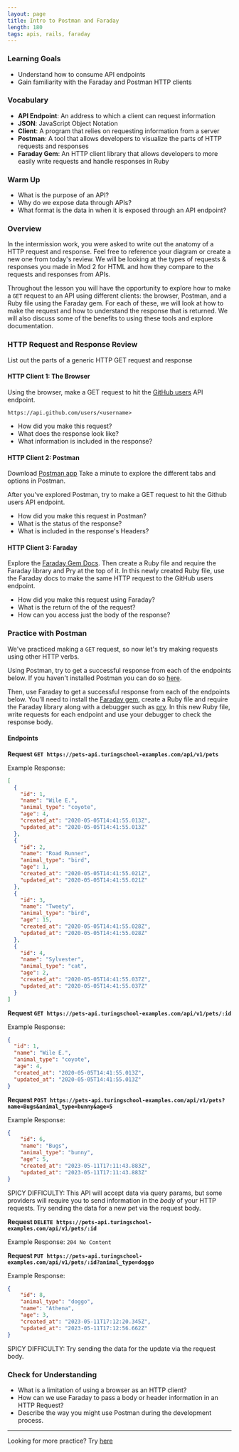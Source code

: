 ```yaml
---
layout: page
title: Intro to Postman and Faraday
length: 180
tags: apis, rails, faraday
---
```


### Learning Goals

- Understand how to consume API endpoints
- Gain familiarity with the Faraday and Postman HTTP clients

### Vocabulary

* __API Endpoint__: An address to which a client can request information
* __JSON__: JavaScript Object Notation
* __Client__: A program that relies on requesting information from a server
* __Postman__: A tool that allows developers to visualize the parts of HTTP requests and responses
* __Faraday Gem__: An HTTP client library that allows developers to more easily write requests and handle responses in Ruby

### Warm Up

* What is the purpose of an API?
* Why do we expose data through APIs?
* What format is the data in when it is exposed through an API endpoint?

### Overview

In the intermission work, you were asked to write out the anatomy of a HTTP request and response. Feel free to reference your diagram or create a new one from today's review. We will be looking at the types of requests & responses you made in Mod 2 for HTML and how they compare to the requests and responses from APIs.

Throughout the lesson you will have the opportunity to explore how to make a `GET` request to an API using different clients: the browser, Postman, and a Ruby file using the Faraday gem. For each of these, we will look at how to make the request and how to understand the response that is returned. We will also discuss some of the benefits to using these tools and explore documentation.

### HTTP Request and Response Review

List out the parts of a generic HTTP GET request and response

#### HTTP Client 1: The Browser

Using the browser, make a GET request to hit the [GitHub users](https://developer.github.com/v3/users/#get-a-single-user) API endpoint.

`https://api.github.com/users/<username>`


* How did you make this request?
* What does the response look like?
* What information is included in the response?


#### HTTP Client 2: Postman

Download [Postman app](https://www.postman.com/downloads/) Take a minute to explore the different tabs and options in Postman.

After you've explored Postman, try to make a GET request to hit the Github users API endpoint.

* How did you make this request in Postman?
* What is the status of the response?
* What is included in the response's Headers?


#### HTTP Client 3: Faraday

Explore the [Faraday Gem Docs](https://lostisland.github.io/faraday/). Then create a Ruby file and require the Faraday library and Pry at the top of it. In this newly created Ruby file, use the Faraday docs to make the same HTTP request to the GitHub users endpoint.

* How did you make this request using Faraday?
* What is the return of the of the request?
* How can you access just the body of the response?

### Practice with Postman

We've practiced making a `GET` request, so now let's try making requests using other HTTP verbs.

Using Postman, try to get a successful response from each of the endpoints below. If you haven't installed Postman you can do so [here](https://www.postman.com/product/api-client/). 

Then, use Faraday to get a successful response from each of the endpoints below. You'll need to install the [Faraday gem](https://github.com/lostisland/faraday), create a Ruby file and require the Faraday library along with a debugger such as [pry](https://github.com/pry/pry). In this new Ruby file, write requests for each endpoint and use your debugger to check the response body.

#### Endpoints

__Request `GET https://pets-api.turingschool-examples.com/api/v1/pets`__

Example Response:
```json
[
  {
    "id": 1,
    "name": "Wile E.",
    "animal_type": "coyote",
    "age": 4,
    "created_at": "2020-05-05T14:41:55.013Z",
    "updated_at": "2020-05-05T14:41:55.013Z"
  },
  {
    "id": 2,
    "name": "Road Runner",
    "animal_type": "bird",
    "age": 1,
    "created_at": "2020-05-05T14:41:55.021Z",
    "updated_at": "2020-05-05T14:41:55.021Z"
  },
  {
    "id": 3,
    "name": "Tweety",
    "animal_type": "bird",
    "age": 15,
    "created_at": "2020-05-05T14:41:55.028Z",
    "updated_at": "2020-05-05T14:41:55.028Z"
  },
  {
    "id": 4,
    "name": "Sylvester",
    "animal_type": "cat",
    "age": 2,
    "created_at": "2020-05-05T14:41:55.037Z",
    "updated_at": "2020-05-05T14:41:55.037Z"
  }
]
```

__Request `GET https://pets-api.turingschool-examples.com/api/v1/pets/:id`__

Example Response: 
```json
{
  "id": 1,
  "name": "Wile E.",
  "animal_type": "coyote",
  "age": 4,
  "created_at": "2020-05-05T14:41:55.013Z",
  "updated_at": "2020-05-05T14:41:55.013Z"
}
```

__Request `POST https://pets-api.turingschool-examples.com/api/v1/pets?name=Bugs&animal_type=bunny&age=5`__

Example Response:
```json
{
    "id": 6,
    "name": "Bugs",
    "animal_type": "bunny",
    "age": 5,
    "created_at": "2023-05-11T17:11:43.883Z",
    "updated_at": "2023-05-11T17:11:43.883Z"
}
```

SPICY DIFFICULTY: This API will accept data via query params, but some providers will require you to send information in the _body_ of your HTTP requests. Try sending the data for a new pet via the request body.

__Request `DELETE https://pets-api.turingschool-examples.com/api/v1/pets/:id`__

Example Response:
`204 No Content`

__Request `PUT https://pets-api.turingschool-examples.com/api/v1/pets/:id?animal_type=doggo`__

Example Response:
```json
{
    "id": 8,
    "animal_type": "doggo",
    "name": "Athena",
    "age": 3,
    "created_at": "2023-05-11T17:12:20.345Z",
    "updated_at": "2023-05-11T17:12:56.662Z"
}
```

SPICY DIFFICULTY: Try sending the data for the update via the request body.

### Check for Understanding

* What is a limitation of using a browser as an HTTP client?
* How can we use Faraday to pass a body or header information in an HTTP Request?
* Describe the way you might use Postman during the development process.


---

Looking for more practice? Try [here](./exercises/additional_api_consumption_practice)
